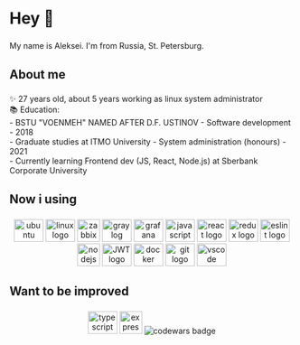 <h1 align="left">Hey 👋</h1>

###

<p align="left">My name is Aleksei. I'm from Russia, St. Petersburg.</p>

###

<h2 align="left">About me</h2>

###

<p align="left">✨ 27 years old, about 5 years working as linux system administrator<br>📚 Education:<br> - BSTU "VOENMEH" NAMED AFTER D.F. USTINOV - Software development - 2018<br>- Graduate studies at ITMO University - System administration (honours) - 2021<br>- Currently learning Frontend dev (JS, React, Node.js) at Sberbank Corporate University</p>

###

<h2 align="left">Now i using</h2>

###

<div align="center">
  <img src="https://cdn.jsdelivr.net/gh/devicons/devicon/icons/ubuntu/ubuntu-plain.svg" height="40" width="52" alt="ubuntu logo"  />
  <img src="https://cdn.jsdelivr.net/gh/devicons/devicon/icons/linux/linux-original.svg" height="40" width="52" alt="linux logo"  />
  <img src="https://www.vectorlogo.zone/logos/zabbix/zabbix-icon.svg" height="40" width="40" alt="zabbix logo"  />
  <img src="https://www.vectorlogo.zone/logos/graylog/graylog-icon.svg" height="40" width="52" alt="graylog logo"  />
  <img src="https://www.vectorlogo.zone/logos/grafana/grafana-icon.svg" height="40" width="52" alt="grafana logo"  />
  <img src="https://cdn.jsdelivr.net/gh/devicons/devicon/icons/javascript/javascript-original.svg" height="40" width="52" alt="javascript logo"  />
  <img src="https://cdn.jsdelivr.net/gh/devicons/devicon/icons/react/react-original.svg" height="40" width="52" alt="react logo"  />
  <img src="https://cdn.jsdelivr.net/gh/devicons/devicon/icons/redux/redux-original.svg" height="40" width="52" alt="redux logo"  />
  <img src="https://www.vectorlogo.zone/logos/eslint/eslint-icon.svg" height="40" width="52" alt="eslint logo"  />
  <img src="https://cdn.jsdelivr.net/gh/devicons/devicon/icons/nodejs/nodejs-original.svg" height="40" width="40" alt="nodejs logo"  />
  <img src="https://img.icons8.com/color/48/null/java-web-token.png" height="40" width="52" alt="JWT logo"  />
  <img src="https://cdn.jsdelivr.net/gh/devicons/devicon/icons/docker/docker-original.svg" height="40" width="52" alt="docker logo"  />
  <img src="https://cdn.jsdelivr.net/gh/devicons/devicon/icons/git/git-original.svg" height="40" width="52" alt="git logo"  />
  <img src="https://cdn.jsdelivr.net/gh/devicons/devicon/icons/vscode/vscode-original.svg" height="40" width="52" alt="vscode logo"  />
</div>

###

<h2 align="left">Want to be improved</h2>

###

<div align="center">
  <img src="https://cdn.jsdelivr.net/gh/devicons/devicon/icons/typescript/typescript-original.svg" height="40" width="52" alt="typescript logo"  />
  <img src="https://img.icons8.com/color/48/null/express-js.png" height="40" width="40" alt="express js logo"  />
  <img src="https://www.codewars.com/users/editesau/badges/large" alt="codewars badge"  />
</div>

